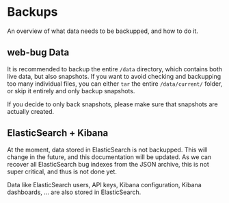 # Backups

An overview of what data needs to be backupped, and how to do it.

## web-bug Data

It is recommended to backup the entire `/data` directory, which contains both live data, but also snapshots. If you want to avoid checking and backupping too many individual files, you can either `tar` the entire `/data/current/` folder, or skip it entirely and only backup snapshots.

If you decide to only back snapshots, please make sure that snapshots are actually created.

## ElasticSearch + Kibana

At the moment, data stored in ElasticSearch is not backupped. This will change in the future, and this documentation will be updated. As we can recover all ElasticSearch bug indexes from the JSON archive, this is not super critical, and thus is not done yet.

Data like ElasticSearch users, API keys, Kibana configuration, Kibana dashboards, ... are also stored in ElasticSearch.
